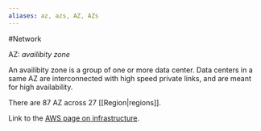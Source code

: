 ```yaml
---
aliases: az, azs, AZ, AZs
---
```

#Network

AZ: *availibity zone*

An availibity zone is a group of one or more data center. Data centers in a same AZ are interconnected with high speed private links, and are meant for high availability.

There are 87 AZ across 27 [[Region|regions]].

Link to the [AWS page on infrastructure](https://aws.amazon.com/fr/about-aws/global-infrastructure/regions_az/).